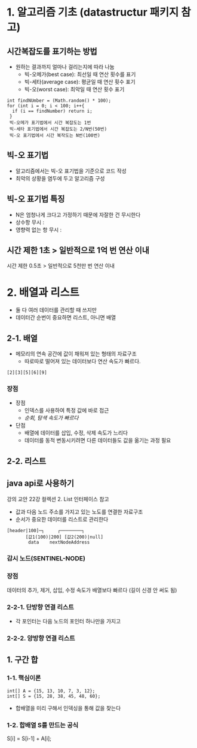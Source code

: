 # 1. 알고리즘 기초 (datastructur 패키지 참고)

## 시간복잡도를 표기하는 방법
- 원하는 결과까지 얼마나 걸리는지에 따라 나눔
  + 빅-오메가(best case): 최선일 때 연산 횟수를 표기
  + 빅-세타(average case): 평균일 때 연산 횟수 표기
  + 빅-오(worst case): 최악일 때 연산 횟수 표기
```
int findNUmber = (Math.random() * 100);
for (int i = 0; i < 100; i++{
  if (i == findNumber) return i;
 }
 빅-오메가 표기법에서 시간 복잡도는 1번
 빅-세타 표기법에서 시간 복잡도는 2/N번(50번)
 빅-오 표기법에서 시간 복작도는 N번(100번)
```


## 빅-오 표기법
- 알고리즘에서는 빅-오 표기법을 기준으로 코드 작성
- 최악의 상황을 염두에 두고 알고리즘 구성

## 빅-오 표기법 특징
 - N은 엄청나게 크다고 가정하기 때문에 자잘한 건 무시한다
 - 상수항 무시 : 
 - 영향력 없는 항 무시 : 

## 시간 제한 1초 > 일반적으로 1억 번 연산 이내
시간 제한 0.5초 > 일반적으로 5천만 번 연산 이내


# 2. 배열과 리스트
- 둘 다 여러 데이터를 관리할 때 쓰지만
- 데이터간 순번이 중요하면 리스트, 아니면 배열
## 2-1. 배열
- 메모리의 연속 공간에 값이 채워져 있는 형태의 자료구조
  + 따로따로 떨어져 있는 데이터보다 연산 속도가 빠르다.
```배열의 구조
[2][3][5][6][9]
```
### 장점
- 장점
  + 인덱스를 사용하여 특정 값에 바로 접근
  + *순회, 탐색 속도가 빠르다*
- 단점
  + 배열에 데이터를 삽입, 수정, 삭제 속도가 느리다
  + 데이터를 동적 변동시키려면 다른 데이터들도 값을 옮기는 과정 필요


## 2-2. 리스트

## java api로 사용하기
강의 교안 22강 컬렉션 2. List 인터페이스 참고

- 값과 다음 노드 주소를 가지고 있는 노도를  연결한 자료구조
- 순서가 중요한 데이터를 리스트로 관리한다
 ``` 리스트의 구조
[header|100]─┐     ┌────────┐  
        [값1(100)|200] [값2(200)|null]
         data    nextNodeAddress
 ```
### 감시 노드(SENTINEL-NODE)

### 장점
데이터의 추가, 제거, 삽입, 수정 속도가 배열보다 빠르다
(길이 신경 안 써도 됨)

### 2-2-1. 단방향 연결 리스트
- 각 포인터는 다음 노드의 포인터 하나만을 가지고 

### 2-2-2. 양방향 연결 리스트

## 1. 구간 합
### 1-1. 핵심이론
```         0   1  2   3  4  5   
int[] A = {15, 13, 10, 7, 3, 12};
int[] S = {15, 28, 38, 45, 48, 60};
```
- 합배열을 미리 구해서 인덱싱을 통해 값을 찾는다
### 1-2. 합배열 S를  만드는 공식
S[i] = S[i-1] + A[i];


